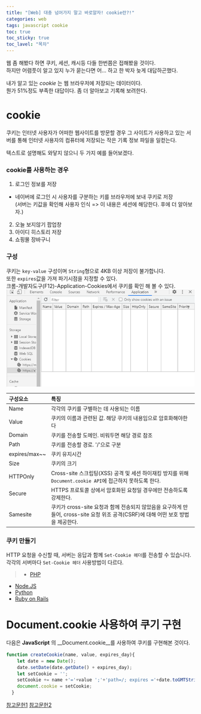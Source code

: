```yaml
---
title: "[Web] 대충 넘어가지 말고 바로알자! cookie란?!"
categories: web
tags: javascript cookie
toc: true
toc_sticky: true
toc_lavel: "목차"
---
```

웹 좀 해봤다 하면 쿠키, 세션, 캐시등 다들 한번쯤은 접해봤을 것이다.  
하지만 어렴풋이 알고 있지 누가 묻는다면 어... 하고 한 박자 늦게 대답하곤했다.  

내가 알고 있는 _cookie_ 는 웹 브라우저에 저장되는 데이터이다.  
뭔가 51%정도 부족한 대답이다. 좀 더 알아보고 기록해 보려한다.  

# cookie
쿠키는 인터넷 사용자가 어떠한 웹사이트를 방문할 경우 그 사이트가 사용하고 있는 서버를 통해 인터넷 사용자의 컴퓨터에 저장되는 작은 기록 정보 파일을 일컫는다.  

텍스트로 설명해도 와닿지 않으니 두 가지 예를 들어보겠다.
### cookie를 사용하는 경우
1. 로그인 정보를 저장  
 - 네이버에 로그인 시 사용자를 구분하는 키를 브라우저에 보내 쿠키로 저장  
 (서버는 키값을 확인해 사용자 인식 => 이 내용은 세션에 해당한다. 후에 더 알아보자.)  

2. 오늘 보지않기 팝업창
3. 아이디 히스토리 저장
4. 쇼핑몰 장바구니

### 구성
 쿠키는 `key-value` 구성이며 `String`형으로 4KB 이상 저장이 불가합니다.  
또한 `expires`값을 가져 파기시점을 지정할 수 있다.  
크롬-개발자도구(F12)-Application-Cookies에서 쿠키를 확인 해 볼 수 있다.  
![크롬 개발자도구에서의 쿠키](https://github.com/saeyeoni/saeyeoni.github.io/blob/master/_images/chrome-cookie-list.png?raw=true "repo")  

| 구성요소  | 특징  |
|:---------|:------|
| Name | 각각의 쿠키를 구별하는 데 사용되는 이름|
| Value | 쿠키의 이름과 관련된 값. 해당 쿠키의 내용임으로 암호화해야한다 |
| Domain | 쿠키를 전송할 도메인. 비워두면 해당 경로 참조 |
| Path | 쿠키를 전송할 경로. '/'으로 구분|
| expires/max~~ | 쿠키 유지시간|
| Size | 쿠키의 크기|
| HTTPOnly | Cross-site 스크립팅(XSS) 공격 및 세션 하이재킹 방지를 위해 `Document.cookie API`에 접근하지 못하도록 한다.|
|Secure| HTTPS 프로토콜 상에서 암호화된 요청일 경우에만 전송하도록 강제한다.|
| Samesite | 쿠키가 cross-site 요청과 함께 전송되지 않았음을 요구하게 만들어, cross-site 요청 위조 공격(CSRF)에 대해 어떤 보호 방법을 제공한다. |


### 쿠키 만들기
HTTP 요청을 수신할 때, 서버는 응답과 함께 `Set-Cookie 헤더`를 전송할 수 있습니다.  
각각의 서버마다 `Set-Cookie 헤더` 사용방법이 다르다.  
> * [PHP](https://www.php.net/manual/en/function.setcookie.php)  
* [Node.JS](https://nodejs.org/dist/latest-v8.x/docs/api/http.html#http_response_setheader_name_value)  
* [Python](https://docs.python.org/3/library/http.cookies.html)  
* [Ruby on Rails](https://api.rubyonrails.org/classes/ActionDispatch/Cookies.html)

# Document.cookie 사용하여 쿠기 구현
다음은 __JavaScript__ 의 __Document.cookie__를 사용하여 쿠키를 구현해본 것이다.
~~~javascript
function createCookie(name, value, expires_day){
    let date = new Date();
    date.setDate(date.getDate() + expires_day);
    let setCookie = '';
    setCookie += name +'='+value ';'+'path=/; expires ='+date.toGMTString()+';';
    document.cookie = setCookie;
  }
~~~


[참고문헌1](https://developer.mozilla.org/ko/docs/Web/HTTP/Cookies)
[참고문헌2](https://medium.com/@ddinggu/cookie%EB%9E%80-a650c6d2803e)
